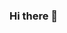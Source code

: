 ### Hi there 👋

<!--
**lelup24/lelup24** is a ✨ _special_ ✨ repository because its `README.md` (this file) appears on your GitHub profile.


![Lup's github stats](https://github-readme-stats.vercel.app/api?username=lelup24)

Here are some ideas to get you started:

- 🔭 I’m currently working on ...
- 🌱 I’m currently learning ...
- 👯 I’m looking to collaborate on ...
- 🤔 I’m looking for help with ...
- 💬 Ask me about ...
- 📫 How to reach me: ...
- 😄 Pronouns: ...
- ⚡ Fun fact: ...
-->

